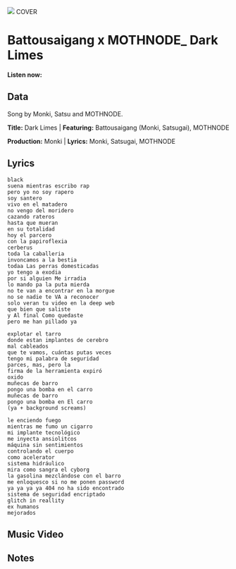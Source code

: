 ![](mandrax2.jpg)
COVER

# Battousaigang x MOTHNODE_ Dark Limes

**Listen now:** 

## Data

Song by Monki, Satsu and MOTHNODE.

**Title:** Dark Limes | **Featuring:** Battousaigang (Monki, Satsugai), MOTHNODE

**Production:** Monki | **Lyrics:** Monki, Satsugai, MOTHNODE

## Lyrics

```
black 
suena mientras escribo rap
pero yo no soy rapero
soy santero
vivo en el matadero
no vengo del moridero
cazando rateros
hasta que mueran
en su totalidad
hoy el parcero
con la papiroflexia
cerberus
toda la caballeria
invoncamos a la bestia
todaa Las perras domesticadas
yo tengo a exodia
por si alguien Me irradia
lo mando pa la puta mierda
no te van a encontrar en la morgue
no se nadie te VA a reconocer
solo veran tu video en la deep web
que bien que saliste
y Al final Como quedaste
pero me han pillado ya

explotar el tarro
donde estan implantes de cerebro 
mal cableados
que te vamos, cuántas putas veces
tengo mi palabra de seguridad
parces, mas, pero la 
firma de la herramienta expiró
oxido 
muñecas de barro
pongo una bomba en el carro
muñecas de barro
pongo una bomba en El carro 
(ya + background screams)

le enciendo fuego 
mientras me fumo un cigarro
mi implante tecnológico 
me inyecta ansiolitcos
máquina sin sentimientos 
controlando el cuerpo 
como acelerator
sistema hidráulico
mira como sangra el cyborg
la gasolina mezclándose con el barro
me enloquesco si no me ponen password
ya ya ya ya 404 no ha sido encontrado
sistema de seguridad encriptado
glitch in reallity
ex humanos 
mejorados

```

## Music Video


## Notes
